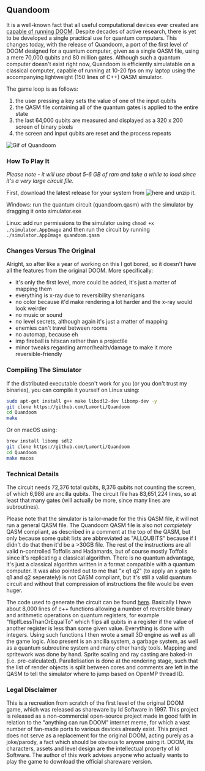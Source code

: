 
## Quandoom

It is a well-known fact that all useful computational devices ever created are [capable of running DOOM](https://www.reddit.com/r/itrunsdoom/). Despite decades of active research, there is yet to be developed a single practical use for quantum computers. This changes today, with the release of Quandoom, a port of the first level of DOOM designed for a quantum computer, given as a single QASM file, using a mere 70,000 qubits and 80 million gates. Although such a quantum computer doesn't exist right now, Quandoom is efficiently simulatable on a classical computer, capable of running at 10-20 fps on my laptop using the accompanying lightweight (150 lines of C++) QASM simulator.

The game loop is as follows:
1) the user pressing a key sets the value of one of the input qubits
2) the QASM file containing all of the quantum gates is applied to the entire state
3) the last 64,000 qubits are measured and displayed as a 320 x 200 screen of binary pixels
4) the screen and input qubits are reset and the process repeats

![Gif of Quandoom](example.gif)

### How To Play It

*Please note - it will use about 5-6 GB of ram and take a while to load since it's a very large circuit file.*

First, download the latest release for your system from ![here](https://github.com/Lumorti/Quandoom/releases/latest) and unzip it.

Windows: run the quantum circuit (quandoom.qasm) with the simulator by dragging it onto simulator.exe

Linux: add run permissions to the simulator using `chmod +x ./simulator.AppImage` and then run the circuit by running `./simulator.AppImage quandoom.qasm`

### Changes Versus The Original

Alright, so after like a year of working on this I got bored, so it doesn't have all the features from the original DOOM. More specifically:

- it's only the first level, more could be added, it's just a matter of mapping them
- everything is x-ray due to reversibility shenanigans
- no color because it'd make rendering a lot harder and the x-ray would look weirder
- no music or sound
- no level secrets, although again it's just a matter of mapping
- enemies can't travel between rooms
- no automap, because eh
- imp fireball is hitscan rather than a projectile
- minor tweaks regarding armor/health/damage to make it more reversible-friendly

### Compiling The Simulator

If the distributed executable doesn't work for you (or you don't trust my binaries), you can compile it yourself on Linux using:
```bash
sudo apt-get install g++ make libsdl2-dev libomp-dev -y
git clone https://github.com/Lumorti/Quandoom
cd Quandoom
make
```

Or on macOS using:
```bash
brew install libomp sdl2
git clone https://github.com/Lumorti/Quandoom
cd Quandoom
make macos
```

### Technical Details

The circuit needs 72,376 total qubits, 8,376 qubits not counting the screen, of which 6,986 are ancilla qubits. The circuit file has 83,651,224 lines, so at least that many gates (will actually be more, since many lines are subroutines).

Please note that the simulator is tailor-made for the this QASM file, it will not run a general QASM file. The Quandoom QASM file is also not *completely* QASM compliant, as described in a comment at the top of the QASM, but only because some qubit lists are abbreviated as "ALLQUBITS" because if I didn't do that then it'd be a >30GB file. The rest of the instructions are all valid n-controlled Toffolis and Hadamards, but of course mostly Toffolis since it's replicating a classical algorithm. There is no quantum advantage, it's just a classical algorithm written in a format compatible with a quantum computer. It was also pointed out to me that "x q1 q2" (to apply an x gate to q1 and q2 seperately) is not QASM compliant, but it's still a valid quantum circuit and without that compression of instructions the file would be even huger.

The code used to generate the circuit can be found [here](https://github.com/Lumorti/QuandoomEngine). Basically I have about 8,000 lines of c++ functions allowing a number of reversible binary and arithmetic operations on quantum registers, for example "flipIfLessThanOrEqualTo" which flips all qubits in a register if the value of another register is less than some given value. Everything is done with integers. Using such functions I then wrote a small 3D engine as well as all the game logic. Also present is an ancilla system, a garbage system, as well as a quantum subroutine system and many other handy tools. Mapping and spritework was done by hand. Sprite scaling and ray casting are baked-in (i.e. pre-calculated). Parallelisation is done at the rendering stage, such that the list of render objects is split between cores and comments are left in the QASM to tell the simulator where to jump based on OpenMP thread ID.

### Legal Disclaimer

This is a recreation from scratch of the first level of the original DOOM game, which was released as shareware by Id Software in 1997. This project is released as a non-commercial open-source project made in good faith in relation to the "anything can run DOOM" internet meme, for which a vast number of fan-made ports to various devices already exist. This project does not serve as a replacement for the original DOOM, acting purely as a joke/parody, a fact which should be obvious to anyone using it. DOOM, its characters, assets and level design are the intellectual property of Id Software. The author of this work advises anyone who actually wants to play the game to download the official shareware version. 
